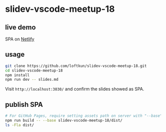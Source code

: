 # slidev-vscode-meetup-18

## live demo

SPA on [Netlify](https://loftkun-slidev-vscode-meetup-18.netlify.app/)

## usage

```bash
git clone https://github.com/loftkun/slidev-vscode-meetup-18.git
cd slidev-vscode-meetup-18
npm install
npm run dev -- slides.md
```

Visit `http://localhost:3030/` and confirm the slides showed as SPA.

## publish SPA

```bash
# For GitHub Pages, require setting assets path on server with "--base" param.
npm run build -- --base slidev-vscode-meetup-18/dist/
ls -Fla dist/
```
